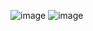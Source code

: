![image](https://user-images.githubusercontent.com/31956098/152654773-fde14931-d0aa-44b9-87de-8fd8c109abdc.png)
![image](https://user-images.githubusercontent.com/31956098/152654775-04066971-b05e-472b-a7b0-322fe24245f5.png)
